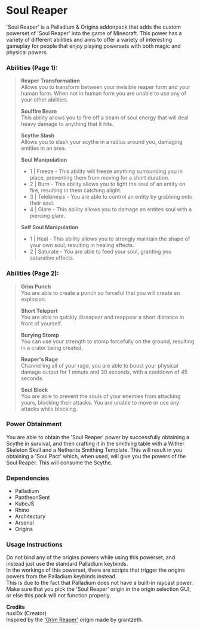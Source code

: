 # Soul Reaper
'Soul Reaper' is a Palladium & Origins addonpack that adds the custom powerset of 'Soul Reaper' into the game of Minecraft. This power has a variety of different abilities and aims to offer a variety of interesting gameplay for people that enjoy playing powersets with both magic and physical powers.

### Abilities (Page 1):  
> **Reaper Transformation**  
> Allows you to transform between your invisible reaper form and your human form. When not in human form you are unable to use any of your other abilities.
>
> **Soulfire Beam**  
> This ability allows you to fire off a beam of soul energy that will deal heavy damage to anything that it hits.
>
> **Scythe Slash**  
> Allows you to slash your scythe in a radius around you, damaging entities in an area.
> 
> **Soul Manipulation**  
> - 1 | Freeze - This ability will freeze anything surrounding you in place, preventing them from moving for a short duration.
> - 2 | Burn - This ability allows you to light the soul of an entity on fire, resulting in them catching alight.
> - 3 | Telekinesis - You are able to control an entity by grabbing onto their soul.
> - 4 | Glare - This ability allows you to damage an entites soul with a piercing glare.
> 
> **Self Soul Manipulation**  
> - 1 | Heal - This ability allows you to strongly maintain the shape of your own soul, resulting in healing effects.
> - 2 | Saturate - You are able to feed your soul, granting you saturative effects.

### Abilities (Page 2): 
> **Grim Punch**  
> You are able to create a punch so forceful that you will create an explosion.
>
> **Short Teleport**  
> You are able to quickly dissapear and reappear a short distance in front of yourself.
> 
> **Burying Stomp**  
> You can use your strength to stomp forcefully on the ground, resulting in a crater being created.
>
> **Reaper's Rage**  
> Channelling all of your rage, you are able to boost your physical damage output for 1 minute and 30 seconds, with a cooldown of 45 seconds.
>
> **Soul Block**  
> You are able to prevent the souls of your enemies from attacking yours, blocking their attacks. You are unable to move or use any attacks while blocking.

### Power Obtainment 
You are able to obtain the 'Soul Reaper' power by successfully obtaining a Scythe in survival, and then crafting it in the smithing table with a Wither Skeleton Skull and a Netherite Smithing Template. This will result in you obtaining a 'Soul Pact' which, when used, will give you the powers of the Soul Reaper. This will consume the Scythe.

### Dependencies
- Palladium
- PantheonSent
- KubeJS
- Rhino
- Architectury
- Arsenal
- Origins

### Usage Instructions
Do not bind any of the origins powers while using this powerset, and instead just use the standard Palladium keybinds.  
In the workings of this powerset, there are scripts that trigger the origins powers from the Palladium keybinds instead.  
This is due to the fact that Palladium does not have a built-in raycast power.  
Make sure that you pick the 'Soul Reaper' origin in the origin selection GUI, or else this pack will not function properly.

**Credits**  
nuxl0x (Creator)  
Inspired by the <a href="https://discord.com/channels/734127708488859831/1310581678980206653">'Grim Reaper'</a> origin made by grantzeth. 
